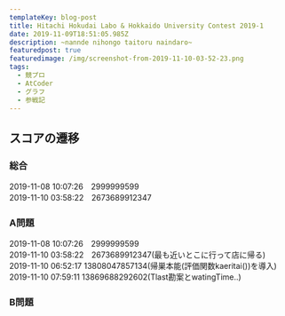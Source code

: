```yaml
---
templateKey: blog-post
title: Hitachi Hokudai Labo & Hokkaido University Contest 2019-1
date: 2019-11-09T18:51:05.985Z
description: ~nannde nihongo taitoru naindaro~
featuredpost: true
featuredimage: /img/screenshot-from-2019-11-10-03-52-23.png
tags:
  - 競プロ
  - AtCoder
  - グラフ
  - 参戦記
---
```

## スコアの遷移
### 総合
2019-11-08 10:07:26　2999999599\
2019-11-10 03:58:22　2673689912347

### A問題
2019-11-08 10:07:26　2999999599\
2019-11-10 03:58:22　2673689912347(最も近いとこに行って店に帰る)\
2019-11-10 06:52:17  13808047857134(帰巣本能(評価関数kaeritai())を導入)\
2019-11-10 07:59:11  13869688292602(Tlast勘案とwatingTime..)

### B問題
